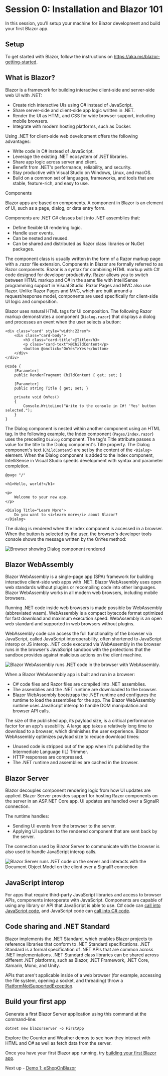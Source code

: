 # Session 0: Installation and Blazor 101

In this session, you'll setup your machine for Blazor development and build your first Blazor app.

## Setup

To get started with Blazor, follow the instructions on https://aka.ms/blazor-getting-started.

## What is Blazor?

Blazor is a framework for building interactive client-side and server-side web UI with .NET:

- Create rich interactive UIs using C# instead of JavaScript.
- Share server-side and client-side app logic written in .NET.
- Render the UI as HTML and CSS for wide browser support, including mobile browsers.
- Integrate with modern hosting platforms, such as Docker.

Using .NET for client-side web development offers the following advantages:

- Write code in C# instead of JavaScript.
- Leverage the existing .NET ecosystem of .NET libraries.
- Share app logic across server and client.
- Benefit from .NET's performance, reliability, and security.
- Stay productive with Visual Studio on Windows, Linux, and macOS.
- Build on a common set of languages, frameworks, and tools that are stable, feature-rich, and easy to use.

Components

Blazor apps are based on components. A component in Blazor is an element of UI, such as a page, dialog, or data entry form.

Components are .NET C# classes built into .NET assemblies that:

- Define flexible UI rendering logic.
- Handle user events.
- Can be nested and reused.
- Can be shared and distributed as Razor class libraries or NuGet packages.

The component class is usually written in the form of a Razor markup page with a .razor file extension. Components in Blazor are formally referred to as Razor components. Razor is a syntax for combining HTML markup with C# code designed for developer productivity. Razor allows you to switch between HTML markup and C# in the same file with IntelliSense programming support in Visual Studio. Razor Pages and MVC also use Razor. Unlike Razor Pages and MVC, which are built around a request/response model, components are used specifically for client-side UI logic and composition.

Blazor uses natural HTML tags for UI composition. The following Razor markup demonstrates a component (`Dialog.razor`) that displays a dialog and processes an event when the user selects a button:


```razor
<div class="card" style="width:22rem">
    <div class="card-body">
        <h3 class="card-title">@Title</h3>
        <p class="card-text">@ChildContent</p>
        <button @onclick="OnYes">Yes!</button>
    </div>
</div>

@code {
    [Parameter]
    public RenderFragment ChildContent { get; set; }

    [Parameter]
    public string Title { get; set; }

    private void OnYes()
    {
        Console.WriteLine("Write to the console in C#! 'Yes' button selected.");
    }
}
```

The Dialog component is nested within another component using an HTML tag. In the following example, the Index component (`Pages/Index.razor`) uses the preceding `Dialog` component. The tag's Title attribute passes a value for the title to the Dialog component's Title property. The Dialog component's text (`ChildContent`) are set by the content of the `<Dialog>` element. When the Dialog component is added to the Index component, IntelliSense in Visual Studio speeds development with syntax and parameter completion.


```razor
@page "/"

<h1>Hello, world!</h1>

<p>
    Welcome to your new app.
</p>

<Dialog Title="Learn More">
    Do you want to <i>learn more</i> about Blazor?
</Dialog>
```

The dialog is rendered when the Index component is accessed in a browser. When the button is selected by the user, the browser's developer tools console shows the message written by the OnYes method:

![Browser showing Dialog component rendered](img/00-dialog.png)

## Blazor WebAssembly

Blazor WebAssembly is a single-page app (SPA) framework for building interactive client-side web apps with .NET. Blazor WebAssembly uses open web standards without plugins or recompiling code into other languages. Blazor WebAssembly works in all modern web browsers, including mobile browsers.

Running .NET code inside web browsers is made possible by WebAssembly (abbreviated wasm). WebAssembly is a compact bytecode format optimized for fast download and maximum execution speed. WebAssembly is an open web standard and supported in web browsers without plugins.

WebAssembly code can access the full functionality of the browser via JavaScript, called JavaScript interoperability, often shortened to JavaScript interop or JS interop. .NET code executed via WebAssembly in the browser runs in the browser's JavaScript sandbox with the protections that the sandbox provides against malicious actions on the client machine.

![Blazor WebAssembly runs .NET code in the browser with WebAssembly.](img/00-blazor-webassembly.png)

When a Blazor WebAssembly app is built and run in a browser:

- C# code files and Razor files are compiled into .NET assemblies.
- The assemblies and the .NET runtime are downloaded to the browser.
- Blazor WebAssembly bootstraps the .NET runtime and configures the runtime to load the assemblies for the app. The Blazor WebAssembly runtime uses JavaScript interop to handle DOM manipulation and browser API calls.

The size of the published app, its payload size, is a critical performance factor for an app's useability. A large app takes a relatively long time to download to a browser, which diminishes the user experience. Blazor WebAssembly optimizes payload size to reduce download times:

- Unused code is stripped out of the app when it's published by the Intermediate Language (IL) Trimmer.
- HTTP responses are compressed.
- The .NET runtime and assemblies are cached in the browser.

## Blazor Server

Blazor decouples component rendering logic from how UI updates are applied. Blazor Server provides support for hosting Razor components on the server in an ASP.NET Core app. UI updates are handled over a SignalR connection.

The runtime handles:

- Sending UI events from the browser to the server.
- Applying UI updates to the rendered component that are sent back by the server.

The connection used by Blazor Server to communicate with the browser is also used to handle JavaScript interop calls.

![Blazor Server runs .NET code on the server and interacts with the Document Object Model on the client over a SignalR connection](img/00-blazor-server.png)

## JavaScript interop

For apps that require third-party JavaScript libraries and access to browser APIs, components interoperate with JavaScript. Components are capable of using any library or API that JavaScript is able to use. C# code can [call into JavaScript code](https://docs.microsoft.com/en-us/aspnet/core/blazor/call-javascript-from-dotnet?view=aspnetcore-5.0), and JavaScript code can [call into C# code](https://docs.microsoft.com/en-us/aspnet/core/blazor/call-dotnet-from-javascript?view=aspnetcore-5.0).

## Code sharing and .NET Standard

Blazor implements the .NET Standard, which enables Blazor projects to reference libraries that conform to .NET Standard specifications. .NET Standard is a formal specification of .NET APIs that are common across .NET implementations. .NET Standard class libraries can be shared across different .NET platforms, such as Blazor, .NET Framework, .NET Core, Xamarin, Mono, and Unity.

APIs that aren't applicable inside of a web browser (for example, accessing the file system, opening a socket, and threading) throw a [PlatformNotSupportedException](https://docs.microsoft.com/dotnet/api/system.platformnotsupportedexception).


## Build your first app

Generate a first Blazor Server application using this command at the command-line:

```dotnetcli
dotnet new blazorserver -o FirstApp
```

Explore the Counter and Weather demos to see how they interact with HTML and C# as well as fetch data from the server.

Once you have your first Blazor app running, try [building your first Blazor app](https://docs.microsoft.com/aspnet/core/tutorials/build-your-first-blazor-app).

Next up - [Demo 1: eShopOnBlazor](01-eshop-on-blazor.md)